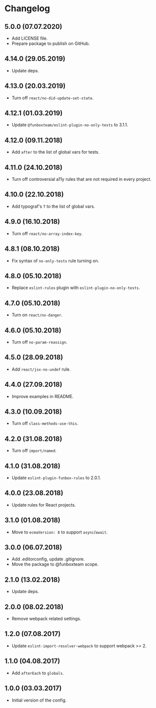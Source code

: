 # Changelog

## 5.0.0 (07.07.2020)

* Add LICENSE file.
* Prepare package to publish on GitHub.

## 4.14.0 (29.05.2019)

* Update deps.

## 4.13.0 (20.03.2019)

* Turn off `react/no-did-update-set-state`.

## 4.12.1 (01.03.2019)

* Update `@funboxteam/eslint-plugin-no-only-tests` to 3.1.1.  

## 4.12.0 (09.11.2018)

* Add `after` to the list of global vars for tests.

## 4.11.0 (24.10.2018)

* Turn off controversial a11y rules that are not required in every project.

## 4.10.0 (22.10.2018)

* Add typograf's `T` to the list of global vars.

## 4.9.0 (16.10.2018)

* Turn off `react/no-array-index-key`.

## 4.8.1 (08.10.2018)

* Fix syntax of `no-only-tests` rule turning on.

## 4.8.0 (05.10.2018)

* Replace `eslint-rules` plugin with `eslint-plugin-no-only-tests`.

## 4.7.0 (05.10.2018)

* Turn on `react/no-danger`.

## 4.6.0 (05.10.2018)

* Turn off `no-param-reassign`.

## 4.5.0 (28.09.2018)

* Add `react/jsx-no-undef` rule.

## 4.4.0 (27.09.2018)

* Improve examples in README.

## 4.3.0 (10.09.2018)

* Turn off `class-methods-use-this`.

## 4.2.0 (31.08.2018)

* Turn off `import/named`.

## 4.1.0 (31.08.2018)

* Update `eslint-plugin-funbox-rules` to 2.0.1.

## 4.0.0 (23.08.2018)

* Update rules for React projects.

## 3.1.0 (01.08.2018)

* Move to `ecmaVersion: 8` to support `async`/`await`.

## 3.0.0 (06.07.2018)

* Add .editorconfig, update .gitignore.
* Move the package to @funboxteam scope.

## 2.1.0 (13.02.2018)

* Update deps.

## 2.0.0 (08.02.2018)

* Remove webpack related settings.

## 1.2.0 (07.08.2017)

* Update `eslint-import-resolver-webpack` to support webpack >= 2.

## 1.1.0 (04.08.2017)

* Add `afterEach` to `globals`.

## 1.0.0 (03.03.2017)

* Initial version of the config.
